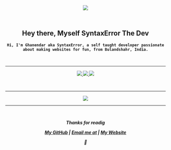 <div align="center">
<a href="https://github.com/Ghanendra56">
  <img src="https://i.imgur.com/07WggX3.png">
  </a>
  
  &nbsp;
<h2> Hey there, Myself <strong>SyntaxError The Dev</h2>

    Hi, I'm Ghanendar aka SyntaxError, a self taught developer passionate about making websites for fun, from Bulandshahr, India.
    
&nbsp;
<hr>

  <p align="center">
    <a href="https://github.com/Ghanendra56/">
        <img src="https://github-readme-stats.vercel.app/api?username=Ghanendra56&hide=issues,prs&count_private=true&show_owner=true&show_icons=true&bg_color=0d1117&title_color=ffffff&text_color=7d97ff&icon_color=7d97ff&hide_border=true/" />
    </a>
    <a href="https://github.com/Ghanendra56/">
        <img src="https://github-readme-stats.vercel.app/api/top-langs/?username=Ghanendra56&layout=compact&card_width=445&bg_color=0d1117&title_color=ffffff&text_color=7d97ff&icon_color=7d97ff&hide_border=true/" />
    </a>
    <a href="https://github.com/Ghanendra56/">
        <img src="https://github-readme-streak-stats.herokuapp.com?user=Ghanendra56&hide_border=true&background=0D1117&currStreakLabel=7d97ff&sideLabels=7d97ff&currStreakNum=FFFFFF&dates=7d97ff&sideNums=ffffff&fire=7d97ff&ring=7d97ff&stroke=7d97ff)](https://git.io/streak-stats" />
    </a>

&nbsp;<hr>
  <img align="middle" src="https://discord.c99.nl/widget/theme-4/780327720214069308.png">
      <hr>
      &nbsp;
<div align="center">
<strong><i> Thanks for readig

[My GitHub](https://github.com/Ghanendra56) | [Email me at](SyntaxError@syntaxcodes.onmicrosoft.com) | [My Website](https://bit.ly/Web_Syntax)
</i></strong> 

<strong><i>💜
</div>

  
